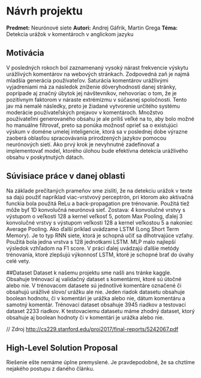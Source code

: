 # Návrh projektu  
**Predmet:** Neurónové siete
**Autori:** Andrej Gáfrik, Martin Grega
**Téma:** Detekcia urážok v komentároch v anglickom jazyku

## Motivácia
V posledných rokoch bol zaznamenaný vysoký nárast frekvencie výskytu urážlivých komentárov na webových stránkach. Zodpovedná zaň je najmä mladšia generácia používateľov. Saturácia komentárov urážlivými vyjadreniami má za následok zníženie dôveryhodnosti danej stránky, poprípade aj značný úbytok jej návštevníkov, nehovoriac o tom, že je pozitívnym faktorom v náraste extrémizmu v súčasnej spoločnosti. Tento jav má nemalé následky, preto je žiadané vytvorenie určitého systému moderácie používateľských prejavov v komentároch.  Množstvo používateľmi generovaného obsahu je ale príliš veľké na to, aby bolo možné ho manuálne filtrovať, preto sa ponúka možnosť oprieť sa o existujúci výskum v doméne umelej inteligencie, ktorá sa v poslednej dobe výrazne zaoberá oblasťou spracovávania prirodzených jazykov pomocou neurónových sietí. Ako prvý krok je nevyhnutné zadefinovať a implementovať model, ktorého úlohou bude efektívna detekcia urážlivého obsahu v poskytnutých dátach.

## Súvisiace práce v danej oblasti

  Na základe prečítaných prameňov sme zisliti, že na detekciu urážok v texte sa dajú použiť napríklad viac-vrstvový perceptrón, pri ktorom ako aktivačná funckia bola použitá ReLu a back-propagation pre trénovanie.
Použitá tiež môže byť 1D konvolučná neurónová sieť. Zostava: 4 konvolučné vrstvy s výstupom o veľkosti 128 a kernel veľkosť 5, potom Max Pooling, ďalej 3 konvolučné vrstvy s výstupom veľkosti 128 a kernel veľkostou 5 a nakoniec Average Pooling. 
Ako ďalší príklad uvádzame LSTM (Long Short Term Memory). Je to typ RNN siete, ktorá je schopná učiť sa dlhotrvajúce vzťahy. Použitá bola jedna vrstva s 128 jednotkami LSTM. MLP malo najlepší výsledok vzhľadom na F1 score. V práci ďalej uvádzajú ďalšie
metódy trénovania, ktoré zlepšujú výkonnosť LSTM, ktoré je schopné brať do úvahy celé vety. 
	
	
##Dataset
  Dataset k našemu projektu sme našli ans tránke kaggle. Obsahuje trénovací aj validačný dataset s komentármi, ktoré sú útočné alebo nie. V trénovacom datasete sú jednotlivé komentáre označené či obsahujú urážlivé slovo/ urážku ale nie. Jeden riadok
datasetu obsahuje boolean hodnotu, či v komentári je urážka alebo nie, dátum komentáru a samotný komentár. Trénovací dataset obsahuje 3945 riadkov a testovací dataset 2233 riadkov. K testovaciemu datasetu máme zhodný dataset, ktorý obsahuje aj boolean	hodnoty či v komentári je urážka alebo nie. 

// Zdroj http://cs229.stanford.edu/proj2017/final-reports/5242067.pdf

## High-Level Solution Proposal

Riešenie ešte nemáme úplne premyslené. Je pravdepodobné, že sa chztíme nejakého postupu z daného článku.
